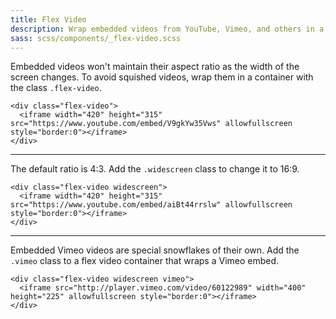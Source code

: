 ```yaml
---
title: Flex Video
description: Wrap embedded videos from YouTube, Vimeo, and others in a flex video container to ensure they maintain the correct aspect ratio regardless of screen size.
sass: scss/components/_flex-video.scss
---
```


Embedded videos won't maintain their aspect ratio as the width of the screen changes. To avoid squished videos, wrap them in a container with the class `.flex-video`.

```html_example
<div class="flex-video">
  <iframe width="420" height="315" src="https://www.youtube.com/embed/V9gkYw35Vws" allowfullscreen style="border:0"></iframe>
</div>
```

---

The default ratio is 4:3. Add the `.widescreen` class to change it to 16:9.

```html_example
<div class="flex-video widescreen">
  <iframe width="420" height="315" src="https://www.youtube.com/embed/aiBt44rrslw" allowfullscreen style="border:0"></iframe>
</div>
```

---

Embedded Vimeo videos are special snowflakes of their own. Add the `.vimeo` class to a flex video container that wraps a Vimeo embed.

```html_example
<div class="flex-video widescreen vimeo">
  <iframe src="http://player.vimeo.com/video/60122989" width="400" height="225" allowfullscreen style="border:0"></iframe>
</div>
```
